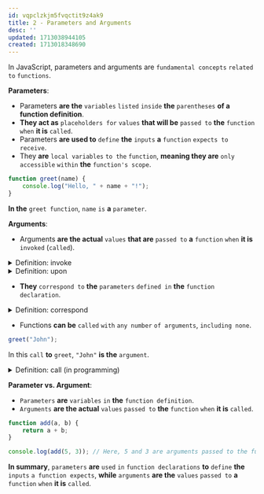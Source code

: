 ```yaml
---
id: vqpclzkjm5fvqctit9z4ak9
title: 2 - Parameters and Arguments
desc: ''
updated: 1713038944105
created: 1713018348690
---
```


In JavaScript, parameters and arguments are `fundamental concepts` `related to` `functions`.

**Parameters**:
- Parameters **are the** `variables` `listed` `inside` **the** `parentheses` **of a function definition**.
- **They act as** `placeholders for` `values` **that will be** `passed to` **the** `function` `when` **it is** `called`.
- Parameters **are used to** `define` **the** `inputs` **a** `function` `expects to` `receive`.
- They **are** `local variables` `to the` `function`, **meaning they are** `only accessible` `within` **the** `function's scope`.

```javascript
function greet(name) {
    console.log("Hello, " + name + "!");
}
```
**In the** `greet function`, `name` `is` **a** `parameter`.

**Arguments**:
- Arguments **are the actual** `values` **that are** `passed to` **a** `function` `when` **it is** `invoked` (`called`).



<!-- start of 'invoke' section -->
<details>
    <summary>Definition: invoke</summary>

#
To "invoke" **means to** `call upon` `something`, **like a** `rule` **or a** `power`, **often formally**. It **can also mean to** `use` **or** `activate` `something`, **like invoking a** `function` **in** `programming`.

---
</details>
<!-- end of 'invoke' section -->



<!-- start of 'upon' section -->
<details>
    <summary>Definition: upon</summary>

#
"Upon" **typically means** "`on`" **or** "`about`."

---
</details>
<!-- end of 'upon' section -->



- **They** `correspond to` **the** `parameters` `defined in` **the** `function declaration`.



<!-- start of 'correspond' section -->
<details>
    <summary>Definition: correspond</summary>

#
"Correspond" **means to** `match` **or** `be similar to` `something`, **or to** `exchange messages` `with` `someone`. **In programming**, **"correspond" usually means to match or be associated with something**, **like matching data types or variables**.

---
</details>
<!-- end of 'correspond' section -->



- Functions **can be** `called` `with` `any number` `of arguments`, `including none`.

```javascript
greet("John");
```
In this `call` **to** `greet`, `"John"` **is the** `argument`.



<!-- start of 'call' section -->
<details>
    <summary>Definition: call (in programming)</summary>

#
**In programming**, **"calling" means** `using` **a** `function` `in` **your** `code`. **It's like** `giving` **a** `command to` `run` **a specific** `set of` `instructions`.

---
</details>
<!-- end of 'call' section -->



**Parameter vs. Argument**:
- `Parameters` **are** `variables` `in` **the** `function definition`.
- `Arguments` **are the actual** `values` `passed to` **the** `function` `when` **it is** `called`.

```javascript
function add(a, b) {
    return a + b;
}

console.log(add(5, 3)); // Here, 5 and 3 are arguments passed to the function add.
```

**In summary**, `parameters` **are** `used` `in` `function declarations` **to** `define` **the** `inputs` `a function expects`, **while** `arguments` **are the** `values` `passed to` **a** `function` `when` **it is** `called`.